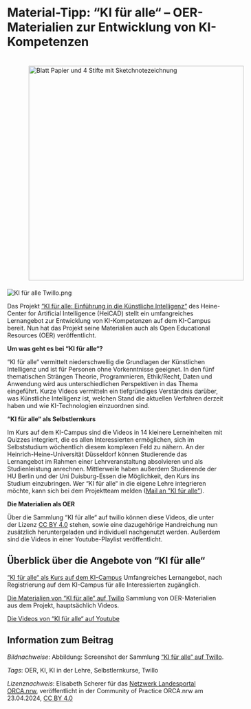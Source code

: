 # Material-Tipp: “KI für alle“ – OER-Materialien zur Entwicklung von KI-Kompetenzen

<img src="https://github.com/lindahalm-hsbi/infOERmiert/assets/147709351/ba82f168-91ce-4c5f-851d-996a5b6f820c" style="float: left; margin: 20px 0px 20px 50px" alt="Blatt Papier und 4 Stifte mit Sketchnotezeichnung" title="Visualisieren mit Sketchnotes für OER" width="500px" /> 

![](https://community.orca.nrw/file/file/download?guid=7ab1f345-d80e-43f5-b424-fbdad9858786 "KI für alle Twillo.png")
 
Das Projekt [“KI für alle: Einführung in die Künstliche Intelligenz“](https://www.heicad.hhu.de/lehre/ki-fuer-alle "“KI für alle: Einführung in die Künstliche Intelligenz“")  des Heine-Center for Artificial Intelligence (HeiCAD) stellt ein  umfangreiches Lernangebot zur Entwicklung von KI-Kompetenzen auf dem  KI-Campus bereit. Nun hat das Projekt seine Materialien auch als Open  Educational Resources (OER) veröffentlicht.
 
**Um was geht es bei “KI für alle“?**
 
“KI für alle“ vermittelt niederschwellig die Grundlagen der  Künstlichen Intelligenz und ist für Personen ohne Vorkenntnisse  geeignet. In den fünf thematischen Strängen Theorie, Programmieren,  Ethik/Recht, Daten und Anwendung wird aus unterschiedlichen Perspektiven  in das Thema eingeführt. Kurze Videos vermitteln ein tiefgründiges  Verständnis darüber, was Künstliche Intelligenz ist, welchen Stand die  aktuellen Verfahren derzeit haben und wie KI-Technologien einzuordnen  sind.
 
**“KI für alle“ als Selbstlernkurs**
 
Im Kurs auf dem KI-Campus sind die Videos in 14 kleinere  Lerneinheiten mit Quizzes integriert, die es allen Interessierten  ermöglichen, sich im Selbststudium wöchentlich diesem komplexen Feld zu  nähern. An der Heinrich-Heine-Universität Düsseldorf können Studierende  das Lernangebot im Rahmen einer Lehrveranstaltung absolvieren und als  Studienleistung anrechnen. Mittlerweile haben außerdem Studierende der  HU Berlin und der Uni Duisburg-Essen die Möglichkeit, den Kurs ins  Studium einzubringen. Wer “KI für alle“ in die eigene Lehre integrieren  möchte, kann sich bei dem Projektteam melden ([Mail an "KI für alle"](mailto:ai4all@hhu.de)).
 
**Die Materialien als OER**
 
Über die Sammlung “KI für alle“ auf twillo können diese Videos, die unter der Lizenz [CC BY 4.0](https://creativecommons.org/licenses/by/4.0/legalcode.de "CC BY 4.0")  stehen, sowie eine dazugehörige Handreichung nun zusätzlich  heruntergeladen und individuell nachgenutzt werden. Außerdem sind die  Videos in einer Youtube-Playlist veröffentlicht.

## Überblick über die Angebote von “KI für alle“
[“KI für alle“ als Kurs auf dem KI-Campus](https://ki-campus.org/courses/kifueralle-hhu "“KI für alle“ als Kurs auf dem KI-Campus")
 Umfangreiches Lernangebot, nach Registrierung auf dem KI-Campus für alle Interessierten zugänglich.
 
[Die Materialien von “KI für alle“ auf Twillo](https://www.twillo.de/edu-sharing/components/collections?closeOnBack=true&amp;id=49acbfc5-f75e-45ad-81c9-4e1ead678cd6 "Die Materialien von “Ki für alle“ auf Twillo")
 Sammlung von OER-Materialien aus dem Projekt, hauptsächlich Videos.
 
[Die Videos von “KI für alle“ auf Youtube](https://youtube.com/playlist?list=PLfqMq4NQ2iGV_WekQabvIrN2DWTi7WcIV&amp;si=JRYcGjyH385eijee "Die Videos von “KI für alle“ auf Youtube")

## Information zum Beitrag
*Bildnachweise*: Abbildung: Screenshot der Sammlung [“KI für alle“ auf Twillo](https://www.twillo.de/edu-sharing/components/collections?closeOnBack=true&amp;id=49acbfc5-f75e-45ad-81c9-4e1ead678cd6 "Die Materialien von “Ki für alle“ auf Twillo").

*Tags*:   OER, KI, KI in der Lehre, Selbstlernkurse, Twillo

*Lizenznachweis*: Elisabeth Scherer für das <a href="http://www.orca.nrw/ueber-uns/netzwerk" target="_blank">Netzwerk Landesportal ORCA.nrw</a>, veröffentlicht in der Community of Practice ORCA.nrw am 23.04.2024, <a href="https://creativecommons.org/licenses/by/4.0/" target="_blank">CC BY 4.0</a>
